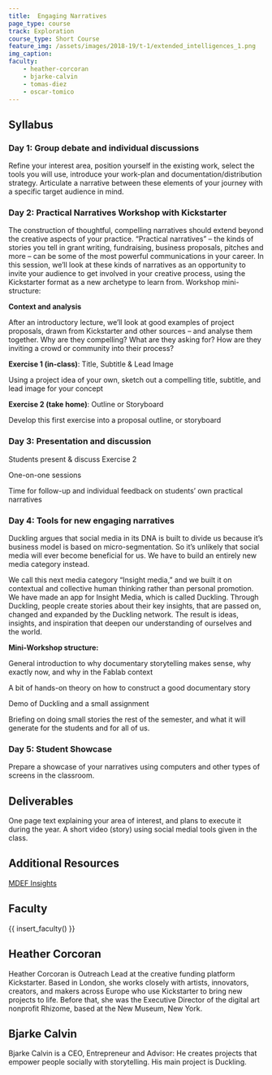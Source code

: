 ```yaml
---
title:  Engaging Narratives
page_type: course
track: Exploration
course_type: Short Course
feature_img: /assets/images/2018-19/t-1/extended_intelligences_1.png
img_caption: 
faculty: 
    - heather-corcoran
    - bjarke-calvin
    - tomas-diez
    - oscar-tomico
---
```


## Syllabus 

### Day 1: Group debate and individual discussions

Refine your interest area, position yourself in the existing work, select the tools you will use, introduce your work-plan and documentation/distribution strategy. Articulate a narrative between these elements of your journey with a specific target audience in mind.

### Day 2: Practical Narratives Workshop with Kickstarter

The construction of thoughtful, compelling narratives should extend beyond the creative aspects of your practice. “Practical narratives” – the kinds of stories you tell in grant writing, fundraising, business proposals, pitches and more – can be some of the most powerful communications in your career. In this session, we’ll look at these kinds of narratives as an opportunity to invite your audience to get involved in your creative process, using the Kickstarter format as a new archetype to learn from. Workshop mini-structure:

**Context and analysis**

After an introductory lecture, we’ll look at good examples of project proposals, drawn from Kickstarter and other sources – and analyse them together. Why are they compelling? What are they asking for? How are they inviting a crowd or community into their process?

**Exercise 1 (in-class)**: Title, Subtitle & Lead Image

Using a project idea of your own, sketch out a compelling title, subtitle, and lead image for your concept

**Exercise 2 (take home)**: Outline or Storyboard

Develop this first exercise into a proposal outline, or storyboard

### Day 3: Presentation and discussion

Students present & discuss Exercise 2

One-on-one sessions

Time for follow-up and individual feedback on students’ own practical narratives

### Day 4: Tools for new engaging narratives

Duckling argues that social media in its DNA is built to divide us because it’s business model is based on micro-segmentation. So it’s unlikely that social media will ever become beneficial for us. We have to build an entirely new media category instead.

We call this next media category “Insight media,” and we built it on contextual and collective human thinking rather than personal promotion. We have made an app for Insight Media, which is called Duckling. Through Duckling, people create stories about their key insights, that are passed on, changed and expanded by the Duckling network. The result is ideas, insights, and inspiration that deepen our understanding of ourselves and the world.

**Mini-Workshop structure:**

General introduction to why documentary storytelling makes sense, why exactly now, and why in the Fablab context

A bit of hands-on theory on how to construct a good documentary story

Demo of Duckling and a small assignment

Briefing on doing small stories the rest of the semester, and what it will generate for the students and for all of us.

### Day 5: Student Showcase

Prepare a showcase of your narratives using computers and other types of screens in the classroom.

## Deliverables

One page text explaining your area of interest, and plans to execute it during the year. A short video (story) using social medial tools given in the class.

## Additional Resources

[MDEF Insights](http://duckling.me/interest/emergentfutures)

## Faculty

{{ insert_faculty() }}


## Heather Corcoran

Heather Corcoran is Outreach Lead at the creative funding platform Kickstarter. Based in London, she works closely with artists, innovators, creators, and makers across Europe who use Kickstarter to bring new projects to life. Before that, she was the Executive Director of the digital art nonprofit Rhizome, based at the New Museum, New York.


## Bjarke Calvin 

Bjarke Calvin is a CEO, Entrepreneur and Advisor: He creates projects that empower people socially with storytelling. His main project is Duckling.
